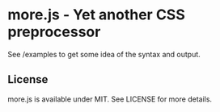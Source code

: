 # more.js - Yet another CSS preprocessor

See /examples to get some idea of the syntax and output.

## License

more.js is available under MIT. See LICENSE for more details.

